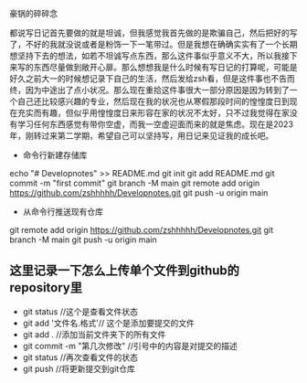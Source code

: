 豪锅的碎碎念

​		都说写日记首先要做的就是坦诚，但我感觉我首先做的是欺骗自己，然后把好的写了，不好的我就没说或者是粉饰一下一笔带过。但是我想在确确实实有了一个长期想坚持下去的想法，如若不坦诚写点东西，那么这件事似乎意义不大，所以我接下来写的东西尽量做到敞开心扉。那么想想我是什么时候有写日记的打算呢，可能是好久之前大一的时候想记录下自己的生活，然后发给zsh看，但是这件事也不告而终，因为中途出了点小状况。那么现在重拾这件事很大一部分原因是因为转到了一个自己还比较感兴趣的专业，然后现在我的状况也从寒假那段时间的惶惶度日到现在充实而有趣，但似乎用惶惶度日来形容在家的状况不太好，只不过我觉得在家没有学习任何东西感觉有带你空虚，而我一空虚迎面而来的就是焦虑。现在是2023年，刚转过来第二学期，希望自己可以坚持写，用日记来见证我的成长吧。

* 命令行新建存储库

echo "# Developnotes" >> README.md
git init
git add README.md
git commit -m "first commit"
git branch -M main
git remote add origin https://github.com/zshhhhh/Developnotes.git
git push -u origin main

* 从命令行推送现有仓库

git remote add origin https://github.com/zshhhhh/Developnotes.git
git branch -M main
git push -u origin main

## 这里记录一下怎么上传单个文件到github的repository里

*  git status //这个是查看文件状态
* git add '文件名.格式'// 这个是添加要提交的文件
* git add .  //添加当前文件夹下的所有文件
* git commit -m "第几次修改" //引号中的内容是对提交的描述
* git status //再次查看文件的状态
* git push //将更新提交到git仓库

